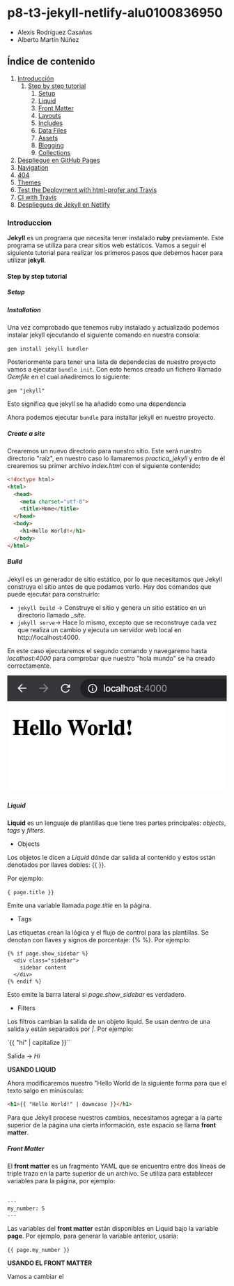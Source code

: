 # p8-t3-jekyll-netlify-alu0100836950

* Alexis Rodríguez Casañas
* Alberto Martín Núñez


## Índice de contenido
1. [Introducción](#id1)
    1. [Step by step tutorial](#id1.1)
        1. [Setup](#id1.1.1)
        2. [Liquid](#id1.1.2) 
        3. [Front Matter](#id1.1.3) 
        4. [Layouts](#id1.1.4) 
        5. [Includes](#id1.1.5) 
        6. [Data Files](#id1.1.6)
        7. [Assets](#id1.1.7) 
        8. [Blogging](#id1.1.8) 
        9. [Collections](#id1.1.9)    
2. [Despliegue en GitHub Pages](#id2)
3. [Navigation](#id3)
4. [404](#id4)
5. [Themes](#id5)
6. [Test the Deployment with html-profer and Travis](#id6)
7. [CI with Travis](#id7)
8. [Despliegues de Jekyll en Netlify](#id8)

### Introduccion <a name="id1"></a>

**Jekyll** es un programa que necesita tener instalado **ruby** previamente. Este programa se utiliza para crear sitios web estáticos. Vamos a seguir el siguiente tutorial para realizar los primeros pasos que debemos hacer para utilizar **jekyll**.

#### Step by step tutorial <a name="id1.1"></a>
##### Setup <a name="id1.1.1"></a>
##### Installation

Una vez comprobado que tenemos ruby instalado y actualizado podemos instalar jekyll ejecutando el siguiente comando en nuestra consola:

`gem install jekyll bundler`

Posteriormente para tener una lista de dependecias de nuestro proyecto vamos a ejecutar  `bundle init`. Con esto hemos creado un fichero lllamado *Gemfile* en el cual añadiremos lo siguiente:

`gem "jekyll"`

Esto significa que jekyll se ha añadido como una dependencia

Ahora podemos ejecutar `bundle` para installar jekyll en nuestro proyecto.

##### Create a site

Crearemos un nuevo directorio para nuestro sitio. Este será nuestro directorio "raíz", en nuestro caso lo llamaremos *practica_jekyll* y entro de él crearemos su primer archivo *index.html* con el siguiente contenido:

```html
<!doctype html>
<html>
  <head>
    <meta charset="utf-8">
    <title>Home</title>
  </head>
  <body>
    <h1>Hello World!</h1>
  </body>
</html>
```

##### Build

Jekyll es un generador de sitio estático, por lo que necesitamos que Jekyll construya el sitio antes de que podamos verlo. Hay dos comandos que puede ejecutar para construirlo:

- `jekyll build` -> Construye el sitio y genera un sitio estático en un directorio llamado *_site*.
- `jekyll serve`-> Hace lo mismo, excepto que se reconstruye cada vez que realiza un cambio y ejecuta un servidor web local en http://localhost:4000.

En este caso ejecutaremos el segundo comando y navegaremo hasta *localhost:4000* para comprobar que nuestro "hola mundo" se ha creado correctamente.

<img  src = "/img/hello_world.png" alt ="Hello world" />

##### Liquid <a name="id1.1.2"></a>

**Liquid** es un lenguaje de plantillas que tiene tres partes principales: *objects*, *tags* y *filters*.

- Objects

Los objetos le dicen a *Liquid* dónde dar salida al contenido y estos sstán denotados por llaves dobles: {{ }}. 

Por ejemplo:

`{ page.title }}`

Emite una variable llamada *page.title* en la página.

- Tags

Las etiquetas crean la lógica y el flujo de control para las plantillas. Se denotan con llaves y signos de porcentaje: {%  %}. Por ejemplo:

```
{% if page.show_sidebar %}
  <div class="sidebar">
    sidebar content
  </div>
{% endif %}
```

Esto emite la barra lateral si *page.show_sidebar* es verdadero.

- Filters

Los filtros cambian la salida de un objeto liquid. Se usan dentro de una salida y están separados por *|*. Por ejemplo:

`{{ "hi" | capitalize }}``

Salida -> *Hi*

**USANDO LIQUID**

Ahora modificaremos nuestro "Hello World de la siguiente forma para que el texto salgo en minúsculas:

   ```html 
   <h1>{{ "Hello World!" | downcase }}</h1>

   ```

Para que Jekyll procese nuestros cambios, necesitamos agregar a la parte superior de la página una cierta información, este espacio se llama **front matter**.

##### Front Matter <a name="id1.1.3"></a>

El **front matter** es un fragmento YAML que se encuentra entre dos líneas de triple trazo en la parte superior de un archivo. Se utiliza para establecer variables para la página, por ejemplo:

```

---
my_number: 5
---
```

Las variables del **front matter** están disponibles en Liquid bajo la variable **page**. Por ejemplo, para generar la variable anterior, usaría:

`{{ page.my_number }}`

**USANDO EL FRONT MATTER**

Vamos a cambiar el <title> de nuestra página utilizando el **front matter**

```html
---
title: Home
---
<!doctype html>
<html>
  <head>
    <meta charset="utf-8">
    <title>{{ page.title }}</title>
  </head>
  <body>
    <h1>{{ "Hello World!" | downcase }}</h1>
  </body>
</html>
```


##### Layouts <a name="id1.1.4"></a>

Los sitios web suelen tener más de una página y para ello **Jekyll** admite *Markdown* y *HTML* para páginas. 

Crearemos *about.md* en la raíz.

**CREANDO UN LAYOUT**

Los diseños son plantillas que envuelven su contenido y se almacenan en un directorio llamado *_layouts*.

Crearemos nuestro primer diseño en *_layouts/default.html* con el siguiente contenido:

```html
<!doctype html>
<html>
  <head>
    <meta charset="utf-8">
    <title>{{ page.title }}</title>
  </head>
  <body>
    {{ content }}
  </body>
</html>
```

Como vemos es casi idéntico a *index.html* excepto que no hay un tema principal y el contenido de la página se reemplaza por una variable **content**. 

**Content** es una variable especial que tiene el valor del contenido representado de la página a la que se llama.

El diseño envuelve el contenido de la página, por lo que todo lo que debe de haber en *index.html* es:

```
---
layout: default
title: Home
---
<h1>{{ "Hello World!" | downcase }}</h1>
```

**ABOUT PAGE**

Crearemos en el direcotrio raiz de nuestro proyecto el fichero *about.md* con el mismo diseño que *index.html*:

```
---
layout: default
title: About
---
# About page

This page tells you a little bit about me.
```

Hemos creado otra pagina asi que ahora podremos abrir nuestro navegador e introducir *http: //localhost: 4000/about.html*. 

<img  src = "/img/about.png" alt ="Page about" />

##### Includes <a name="id1.1.5"></a>

Estamos formando el sitio con varias paginas, sin embargo, no hay forma de navegar entre páginas. 

**INCLUDE TAG**

La etiqueta *include* nos permite incluir contenido de otro archivo almacenado en una carpeta *_includes*. 

**INCLUDE USAGE**

Cree un archivo para la navegación en *_includes/navigation.html* con el siguiente contenido:

```html
<nav>
  <a href="/">Home</a>
  <a href="/about.html">About</a>
</nav>
```

Usemos la etiquetas para añadir la navegación a *_layouts/default.html*:

```html
<!doctype html>
<html>
  <head>
    <meta charset="utf-8">
    <title>{{ page.title }}</title>
  </head>
  <body>
    {% include navigation.html %}
    {{ content }}
  </body>
</html>
```
Ahora deberíamos de ir  *http://localhost:4000* y poder navegar entre las páginas.

<img  src = "/img/navigation.png" alt ="Navigation page" />

**CURRENT PAGE HIGHLIGHTING**

Vamos resaltemos la página actual en la navegación.

**includes/navigation.html** necesita saber la URL de la página en la que está insertada para poder agregar estilo. Jekyll tiene variables útiles disponibles y una de ellas es **page.url**.

Utilizando **page.url** puede verificar si cada enlace es la página actual y colorearlo de rojo si es verdadero:

```html
<nav>
  <a href="/" {% if page.url == "/" %}style="color: red;"{% endif %}>
    Home
  </a>
  <a href="/about.html" {% if page.url == "/about.html" %}style="color: red;"{% endif %}>
    About
  </a>
</nav>
```

<img  src = "/img/page_highlighting.png" alt ="Page highlighting" />

Ahora podremos navegar entre las páginas que hemos creado y ver como se marca en rojo la pagina actual que estamos viendo.


##### Data Files <a name="id1.1.6"></a>

**Jekyll** admite la carga de datos de archivos *YAML*, *JSON* y *CSV* ubicados en un directorio **_data** .

Los archivos de datos son una excelente manera de separar el contenido del código fuente para hacer que el sitio sea más fácil de mantener.

En este paso almacenaremos el contenido de la navegación en un archivo de datos y luego iterará sobre él.

**DATA FILE USAGE**

**YAML** es un formato común en Ruby y en esta ocasión lo usaremos para almacenar una variedad de elementos de navegación, cada uno con un *nombre* y un *enlace*.

Para hacerlo crearemos un archivo de datos para la navegación en *_data/navigation.yml* con lo siguiente:

- name: Home
  link: /
- name: About
  link: /about.html

Jekyll pone a su disposición este archivo de datos en *site.data.navigation*. En lugar de mostrar cada enlace, ahora podemos iterar sobre el archivo de datos *_includes/navigation.html*:

```html
<nav>
  {% for item in site.data.navigation %}
    <a href="{{ item.link }}" {% if page.url == item.link %}style="color: red;"{% endif %}>
      {{ item.name }}
    </a>
  {% endfor %}
</nav>
```

##### Assets <a name="id1.1.7"></a>

Usar CSS, JS, imágenes y otros activos es sencillo con Jekyll, normalmente se usa esta estructura para mantener los activos organizados:

<img  src = "/img/struct_assets.png" alt ="Estructura de assets" />

**SASS**

Los estilos en línea utilizados en *_includes/navigation.html* no son una práctica recomendada, en vez de eso diseñaremos la página actual con una clase.

```html
<nav>
  {% for item in site.data.navigation %}
    <a href="{{ item.link }}" {% if page.url == item.link %}class="current"{% endif %}>{{ item.name }}</a>
  {% endfor %}
</nav>
```

Para diseñar la página vamos a usar **Sass**, una extensión(preprocesador) para CSS.

Primero vamo a crear un archivo Sass en */assets/css/styles.scss* con el siguiente contenido:

```
---
---
@import "main";
```

El **front matter** vacío en la parte superior le dice a Jekyll que necesita procesar el archivo. El `@import "main"` le dice a **Sass** que busque un archivo llamado *main.scss* en el directorio sass, (*_sass/* por defecto).

Crearemos un archivo Sass -> */_sass/main.scss* con el siguiente contenido:

```css
.current {
  color: green;
}
```
Una vez tengamos nuestra hoja de estilo tendremos que indicar que queremos usarla en nuestro sitio web:

```html
<!doctype html>
<html>
  <head>
    <meta charset="utf-8">
    <title>{{ page.title }}</title>
    <link rel="stylesheet" href="/assets/css/styles.css">
  </head>
  <body>
    {% include navigation.html %}
    {{ content }}
  </body>
</html>
```

Como podemos ver en la siguiente imagen ahora el texto aparece en verde ya que estamos utilizando la hoja de estilo nueva que hemos creado.

<img  src = "/img/style.png" alt ="Site web green words" />

##### Blogging <a name="id1.1.8"></a>

**POSTS**

Las publicaciones de blog se almacenan en una carpeta llamada **_posts**. El nombre de archivo para las publicaciones tiene un formato especial: 

1. Fecha de publicación 
2. Un título
3. Una extensión

Crearemos nuestra primera publicación en *_posts/2018-08-20-bananas.md* con el siguiente contenido:

```
---
layout: post
author: jill
---
A banana is an edible fruit – botanically a berry – produced by several kinds
of large herbaceous flowering plants in the genus Musa.

In some countries, bananas used for cooking may be called "plantains",
distinguishing them from dessert bananas. The fruit is variable in size, color,
and firmness, but is usually elongated and curved, with soft flesh rich in
starch covered with a rind, which may be green, yellow, red, purple, or brown
when ripe.
```
Si nos fijamos el layout "post" no existe asi que debemos crearno en el directorio **_layouts** con el nombre de *post.html* y el siguiente contenido:

```html
---
layout: default
---
<h1>{{ page.title }}</h1>
<p>{{ page.date | date_to_string }} - {{ page.author }}</p>

{{ content }}
```
Este codigo es un claro ejemplo de herencia de diseño. 
El diseño de la publicación muestra el título, la fecha, el autor y el cuerpo del contenido que se ajusta con el diseño predeterminado.

También podemos fijarnos en el filtro **date_to_string**, que formatea una fecha en un formato más visible.

**LIST POSTS**

Aun no podemos navegar a la publicación del blog. Por lo general, un blog tiene una página que enumera todas las publicaciones.

Jekyll tiene las publicaciones disponibles en *site.posts*.

Por tanto crearemos **blog.html** en la raíz de nuestro proyecto con el siguiente contenido para poder tener acceso a los posts:

```html
---
layout: default
title: Blog
---
<h1>Latest Posts</h1>

<ul>
  {% for post in site.posts %}
    <li>
      <h2><a href="{{ post.url }}">{{ post.title }}</a></h2>
      <p>{{ post.excerpt }}</p>
    </li>
  {% endfor %}
</ul>
```

Cosas a tener en cuenta en el anterior código:

- post.url -> Jekyll establece automáticamente la ruta de salida de la publicación
- post.title -> Se extrae del nombre de archivo de la publicación
- post.excerpt -> Es el primer párrafo de contenido por defecto

Sin embargo, aun nos falta una forma de poder navegar a traves de la barra de navegacion, asi que añadiremos lo siguiente en nuestro archivo *_data/navigation.yml*:

```YML
- name: Blog
  link: /blog.html
```


**MORE POSTS**

Por ahora solo tenemos un post creado. Para enriquecer nuestro sitio vamos a crear algunos mas.

*2018-08-21-apples.md*

```
---
layout: post
author: jill
---
An apple is a sweet, edible fruit produced by an apple tree.

Apple trees are cultivated worldwide, and are the most widely grown species in
the genus Malus. The tree originated in Central Asia, where its wild ancestor,
Malus sieversii, is still found today. Apples have been grown for thousands of
years in Asia and Europe, and were brought to North America by European
colonists.
```


*2018-08-22-kiwifruit.md*

```
---
layout: post
author: ted
---
Kiwifruit (often abbreviated as kiwi), or Chinese gooseberry is the edible
berry of several species of woody vines in the genus Actinidia.

The most common cultivar group of kiwifruit is oval, about the size of a large
hen's egg (5–8 cm (2.0–3.1 in) in length and 4.5–5.5 cm (1.8–2.2 in) in
diameter). It has a fibrous, dull greenish-brown skin and bright green or
golden flesh with rows of tiny, black, edible seeds. The fruit has a soft
texture, with a sweet and unique flavor.
```

Ahora podemos ir a nuestra ruta *localhost:4000/blog.html* y ver nuestros enlaces a los **posts** que hemos creado:

<img  src = "/img/blog.png" alt ="Blog" />

##### Collections <a name="id1.1.9"></a>

En esta sección haremos que cada autor tenga su propia página con una propaganda y las publicaciones que han publicado. Para ello usaremos las **colecciones**, contenido similiar a una publicacion pero sin tener que estar agrupadas por fecha.


**CONFIGURATION**

Para configurar una colección tenemso que decirselo a **Jekyll** y esto se hace un archivo llamado *_config.yml*(por defecto).

Crearemos *_config.yml* en la raíz del proyecto con lo siguiente:

```
collections:
  authors:
```

*Es necesario reiniciar el servidor jekyll.*

**ADD AUTHORS**

Los elementos de una colección estan en una carpeta en la raíz del proyecto de la forma -> *_collection_name*, en nuestro caso se llamará **_authors**.

Crearemos un documento para cada autor:

*_authors/jill.md:*
```
---
short_name: jill
name: Jill Smith
position: Chief Editor
---
Jill is an avid fruit grower based in the south of France.
```

*_authors/ted.md*
```
---
short_name: ted
name: Ted Doe
position: Writer
---
Ted has been eating fruit since he was baby.
```

**STAFF PAGE**


Ahora añadiremos una página que enumera todos los autores en el sitio web. Jekyll permite acceder a la colección en **site.authors**.

Crearemos **staff.html** e iteraremos *site.authors* para generar todos los autores:

```html
---
layout: default
title: Staff
---
<h1>Staff</h1>

<ul>
  {% for author in site.authors %}
    <li>
      <h2>{{ author.name }}</h2>
      <h3>{{ author.position }}</h3>
      <p>{{ author.content | markdownify }}</p>
    </li>
  {% endfor %}
</ul>
```

Ahora necesitamos una manera de navegar a esta página a través de la navegación principal.Por ello, añadiremos a nuestro fichero *_data/navigation.yml* lo siguiente:

```YML
- name: Staff
  link: /staff.html
```

***OUTPUT A PAGE**

**FRONT MATTER DEFAULTS**
**LIST AUTHOR'S POSTS**
**LINK TO AUTHORS PAGE**





### Despliegue en GitHub Pages <a name="id2"></a>

### Navigation <a name="id3"></a>

### 404 <a name="id4"></a>

### Themes <a name="id5"></a>

### Test the Deployment with html-profer and Travis <a name="id6"></a>

### CI with Travis <a name="id7"></a>

### Despliegues de Jekyll en Netlify <a name="id8"></a>





